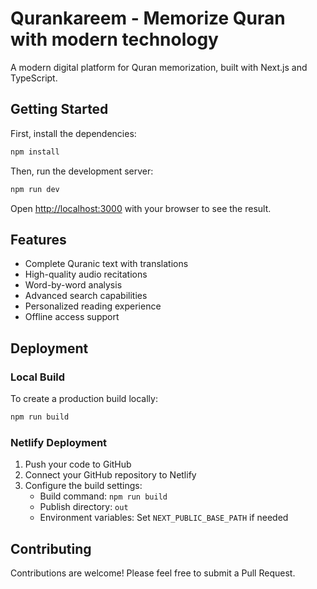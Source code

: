 # Qurankareem - Memorize Quran with modern technology

A modern digital platform for Quran memorization, built with Next.js and TypeScript.

## Getting Started

First, install the dependencies:

```bash
npm install
```

Then, run the development server:

```bash
npm run dev
```

Open [http://localhost:3000](http://localhost:3000) with your browser to see the result.

## Features

- Complete Quranic text with translations
- High-quality audio recitations
- Word-by-word analysis
- Advanced search capabilities
- Personalized reading experience
- Offline access support

## Deployment

### Local Build

To create a production build locally:

```bash
npm run build
```

### Netlify Deployment

1. Push your code to GitHub
2. Connect your GitHub repository to Netlify
3. Configure the build settings:
   - Build command: `npm run build`
   - Publish directory: `out`
   - Environment variables: Set `NEXT_PUBLIC_BASE_PATH` if needed

## Contributing

Contributions are welcome! Please feel free to submit a Pull Request.